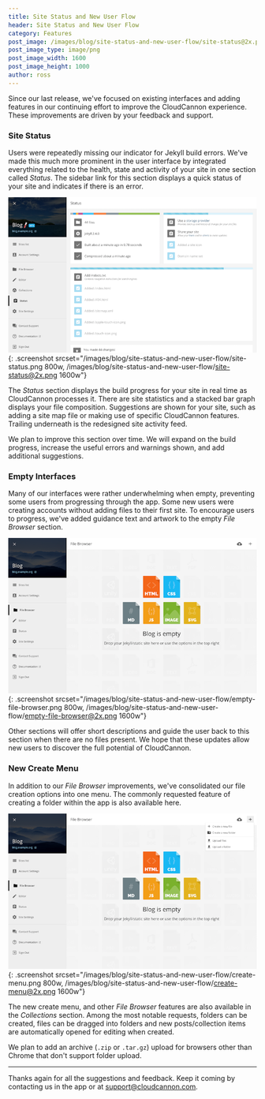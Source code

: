 ```yaml
---
title: Site Status and New User Flow
header: Site Status and New User Flow
category: Features
post_image: /images/blog/site-status-and-new-user-flow/site-status@2x.png
post_image_type: image/png
post_image_width: 1600
post_image_height: 1000
author: ross
---
```


Since our last release, we've focused on existing interfaces and adding features in our continuing effort to improve the CloudCannon experience. These improvements are driven by your feedback and support.


### Site Status

Users were repeatedly missing our indicator for Jekyll build errors. We've made this much more prominent in the user interface by integrated everything related to the health, state and activity of your site in one section called *Status*. The sidebar link for this section displays a quick status of your site and indicates if there is an error.

![New Site Status section](/images/blog/site-status-and-new-user-flow/site-status.png){: .screenshot srcset="/images/blog/site-status-and-new-user-flow/site-status.png 800w, /images/blog/site-status-and-new-user-flow/site-status@2x.png 1600w"}

The *Status* section displays the build progress for your site in real time as CloudCannon processes it. There are site statistics and a stacked bar graph displays your file composition. Suggestions are shown for your site, such as adding a site map file or making use of specific CloudCannon features. Trailing underneath is the redesigned site activity feed.

We plan to improve this section over time. We will expand on the build progress, increase the useful errors and warnings shown, and add additional suggestions.


### Empty Interfaces

Many of our interfaces were rather underwhelming when empty, preventing some users from progressing through the app. Some new users were creating accounts without adding files to their first site. To encourage users to progress, we've added guidance text and artwork to the empty *File Browser* section.

![Empty File Browser](/images/blog/site-status-and-new-user-flow/empty-file-browser.png){: .screenshot srcset="/images/blog/site-status-and-new-user-flow/empty-file-browser.png 800w, /images/blog/site-status-and-new-user-flow/empty-file-browser@2x.png 1600w"}

Other sections will offer short descriptions and guide the user back to this section when there are no files present. We hope that these updates allow new users to discover the full potential of CloudCannon.


### New Create Menu

In addition to our *File Browser* improvements, we've consolidated our file creation options into one menu. The commonly requested feature of creating a folder within the app is also available here.

![New Create Menu open](/images/blog/site-status-and-new-user-flow/create-menu.png){: .screenshot srcset="/images/blog/site-status-and-new-user-flow/create-menu.png 800w, /images/blog/site-status-and-new-user-flow/create-menu@2x.png 1600w"}

The new create menu, and other *File Browser* features are also available in the *Collections* section. Among the most notable requests, folders can be created, files can be dragged into folders and new posts/collection items are automatically opened for editing when created.

We plan to add an archive (`.zip` or `.tar.gz`) upload for browsers other than Chrome that don't support folder upload.

---

Thanks again for all the suggestions and feedback. Keep it coming by contacting us in the app or at [support@cloudcannon.com](mailto:support@cloudcannon.com).
